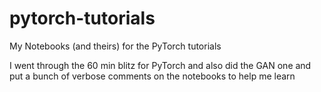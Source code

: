 # pytorch-tutorials
My Notebooks (and theirs) for the PyTorch tutorials

I went through the 60 min blitz for PyTorch and also did the GAN one and put a bunch of verbose comments on the notebooks to help me learn 
